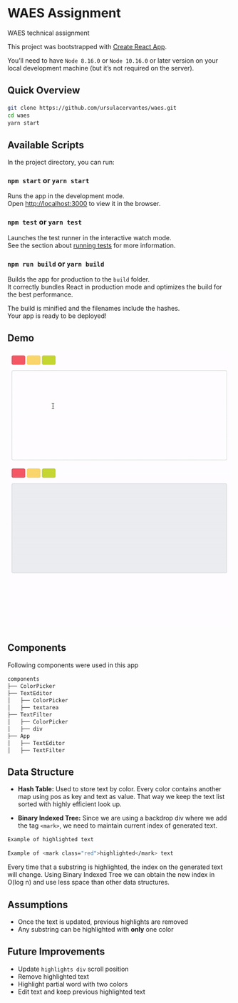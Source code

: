 # WAES Assignment
WAES technical assignment

This project was bootstrapped with [Create React App](https://github.com/facebook/create-react-app).

You’ll need to have `Node 8.16.0` or `Node 10.16.0` or later version on your local development machine (but it’s not required on the server).

## Quick Overview

```sh
git clone https://github.com/ursulacervantes/waes.git
cd waes
yarn start
```

## Available Scripts

In the project directory, you can run:

### `npm start` or `yarn start`

Runs the app in the development mode.<br>
Open [http://localhost:3000](http://localhost:3000) to view it in the browser.

### `npm test` or `yarn test`

Launches the test runner in the interactive watch mode.<br>
See the section about [running tests](https://facebook.github.io/create-react-app/docs/running-tests) for more information.

### `npm run build` or `yarn build`

Builds the app for production to the `build` folder.<br>
It correctly bundles React in production mode and optimizes the build for the best performance.

The build is minified and the filenames include the hashes.<br>
Your app is ready to be deployed!


## Demo

![](public/assignment.gif)

## Components

Following components were used in this app

```
components
├── ColorPicker
├── TextEditor
│   ├── ColorPicker
│   ├── textarea
├── TextFilter
│   ├── ColorPicker
│   ├── div
├── App
│   ├── TextEditor
│   ├── TextFilter

```

## Data Structure
- **Hash Table:** Used to store text by color. Every color contains another map using pos as key and text as value. That way we keep the text list sorted with highly efficient look up.

- **Binary Indexed Tree:** Since we are using a backdrop div where we add the tag `<mark>`, we need to maintain current index of generated text.

```sh
Example of highlighted text
```

```sh
Example of <mark class="red">highlighted</mark> text
```

Every time that a substring is highlighted, the index on the generated text will change. Using Binary Indexed Tree we can obtain the new index in O(log n) and use less space than other data structures.

## Assumptions

- Once the text is updated, previous highlights are removed
- Any substring can be highlighted with **only** one color

## Future Improvements

- Update `highlights div` scroll position
- Remove highlighted text
- Highlight partial word with two colors
- Edit text and keep previous highlighted text
